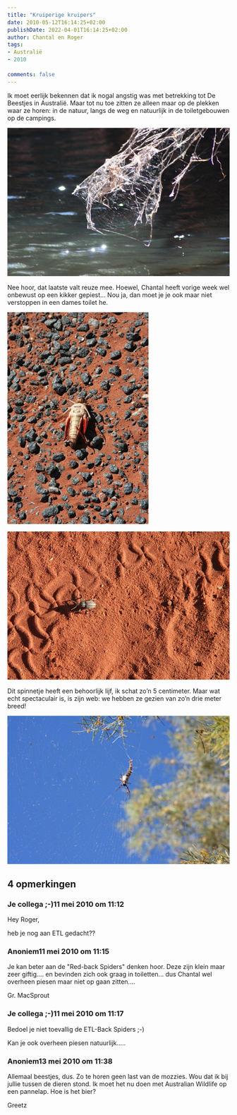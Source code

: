 ```yaml
---
title: "Kruiperige kruipers"
date: 2010-05-12T16:14:25+02:00
publishDate: 2022-04-01T16:14:25+02:00
author: Chantal en Roger
tags:
- Australië
- 2010

comments: false
---
```


Ik moet eerlijk bekennen dat ik nogal angstig was met betrekking tot De Beestjes in Australië. Maar tot nu toe zitten ze alleen maar op de plekken waar ze horen: in de natuur, langs de weg en natuurlijk in de toiletgebouwen op de campings.

![Bug1](./images/IMG_42432.jpg)

Nee hoor, dat laatste valt reuze mee. Hoewel, Chantal heeft vorige week wel onbewust op een kikker gepiest... Nou ja, dan moet je je ook maar niet verstoppen in een dames toilet he.

![Bug2](./images/IMG_43212.jpg)

![Bug3](./images/IMG_43412.jpg)

Dit spinnetje heeft een behoorlijk lijf, ik schat zo’n 5 centimeter. Maar wat echt spectaculair is, is zijn web: we hebben ze gezien van zo’n drie meter breed!

![Bug4](./images/IMG_43432.jpg)

## 4 opmerkingen

### Je collega ;-)11 mei 2010 om 11:12

Hey Roger,

heb je nog aan ETL gedacht??

### Anoniem11 mei 2010 om 11:15

Je kan beter aan de "Red-back Spiders" denken hoor. Deze zijn klein maar zeer giftig.... en bevinden zich ook graag in toiletten... dus Chantal wel overheen piesen maar niet op gaan zitten....

Gr. MacSprout

### Je collega ;-)11 mei 2010 om 11:17

Bedoel je niet toevallig de ETL-Back Spiders ;-)

Kan je ook overheen piesen natuurlijk.....

### Anoniem13 mei 2010 om 11:38

Allemaal beestjes, dus.
Zo te horen geen last van de mozzies.
Wou dat ik bij jullie tussen de dieren stond. Ik moet het nu doen met Australian Wildlife op een pannelap. Hoe is het bier?

Greetz
